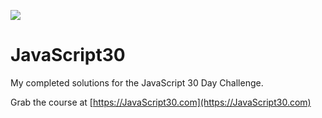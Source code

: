 ![](https://javascript30.com/images/JS3-social-share.png)

# JavaScript30

My completed solutions for the JavaScript 30 Day Challenge.

Grab the course at [https://JavaScript30.com](https://JavaScript30.com)
